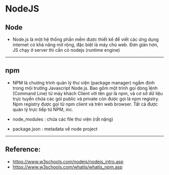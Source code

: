 # NodeJS
## Node
- Node.js là một hệ thống phần mềm được thiết kế để viết các ứng dụng internet có khả năng mở rộng, đặc biệt là máy chủ web. Đơn giản hơn, JS chạy ở server thì cần có nodejs (runtime engine)
---

## npm

- NPM là chương trình quản lý thư viện (package manager) ngầm định trong môi trường Javascript Node.js. Bao gồm một trình gọi dòng lệnh (Command Line) từ máy khách Client với tên gọi là npm, và cơ sở dữ liệu trực tuyến chứa các gói public và private còn được gọi là npm registry. Npm registry được gọi từ npm client và trên web browser. Tất cả được quản lý trực tiếp từ NPM, inc.

- node_modules : chứa các file thư viện (rất nặng)

- package.json : metadata về node project

---


## Reference:  
* https://www.w3schools.com/nodejs/nodejs_intro.asp
* https://www.w3schools.com/whatis/whatis_npm.asp
